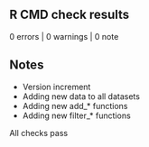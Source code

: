 ## R CMD check results

0 errors | 0 warnings | 0 note

## Notes

* Version increment
* Adding new data to all datasets
* Adding new add_* functions
* Adding new filter_* functions

All checks pass
